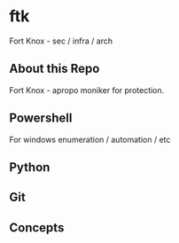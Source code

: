 # ftk

Fort Knox - sec / infra / arch

## About this Repo

Fort Knox - apropo moniker for protection.  

## Powershell

For windows enumeration / automation / etc

## Python

## Git

## Concepts
